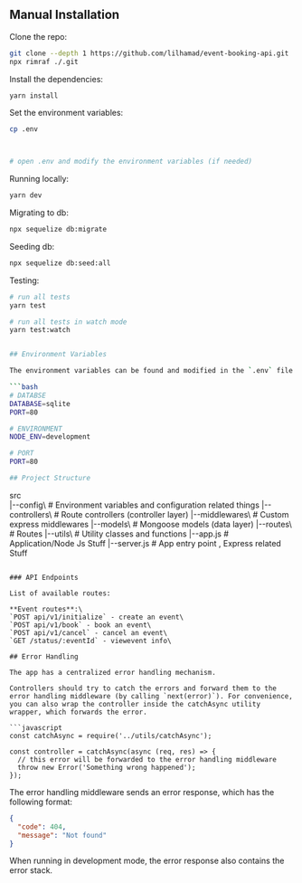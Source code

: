 ## Manual Installation


Clone the repo:

```bash
git clone --depth 1 https://github.com/lilhamad/event-booking-api.git
npx rimraf ./.git
```

Install the dependencies:

```bash
yarn install
```

Set the environment variables:

```bash
cp .env



# open .env and modify the environment variables (if needed)
```

Running locally:

```bash
yarn dev
```

Migrating to db:

```bash
npx sequelize db:migrate
```

Seeding db:

```bash
npx sequelize db:seed:all
```

Testing:

```bash
# run all tests
yarn test

# run all tests in watch mode
yarn test:watch


## Environment Variables

The environment variables can be found and modified in the `.env` file. They come with these default values:

```bash
# DATABSE
DATABASE=sqlite
PORT=80

# ENVIRONMENT
NODE_ENV=development

# PORT
PORT=80

## Project Structure

```
src\
 |--config\         # Environment variables and configuration related things
 |--controllers\    # Route controllers (controller layer)
 |--middlewares\    # Custom express middlewares
 |--models\         # Mongoose models (data layer)
 |--routes\         # Routes
 |--utils\          # Utility classes and functions
 |--app.js          # Application/Node Js Stuff
 |--server.js        # App entry point , Express related Stuff
```

### API Endpoints

List of available routes:

**Event routes**:\
`POST api/v1/initialize` - create an event\
`POST api/v1/book` - book an event\
`POST api/v1/cancel` - cancel an event\
`GET /status/:eventId` - viewevent info\

## Error Handling

The app has a centralized error handling mechanism.

Controllers should try to catch the errors and forward them to the error handling middleware (by calling `next(error)`). For convenience, you can also wrap the controller inside the catchAsync utility wrapper, which forwards the error.

```javascript
const catchAsync = require('../utils/catchAsync');

const controller = catchAsync(async (req, res) => {
  // this error will be forwarded to the error handling middleware
  throw new Error('Something wrong happened');
});
```

The error handling middleware sends an error response, which has the following format:

```json
{
  "code": 404,
  "message": "Not found"
}
```

When running in development mode, the error response also contains the error stack.

